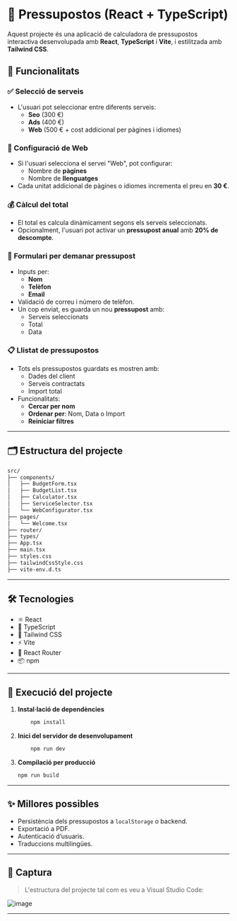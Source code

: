 # 💼 Pressupostos (React + TypeScript)

Aquest projecte és una aplicació de calculadora de pressupostos interactiva desenvolupada amb **React**, **TypeScript** i **Vite**, i estilitzada amb **Tailwind CSS**.

## 🚀 Funcionalitats

### ✅ Selecció de serveis
- L'usuari pot seleccionar entre diferents serveis:
  - **Seo** (300 €)
  - **Ads** (400 €)
  - **Web** (500 € + cost addicional per pàgines i idiomes)

### 🧩 Configuració de Web
- Si l'usuari selecciona el servei "Web", pot configurar:
  - Nombre de **pàgines**
  - Nombre de **llenguatges**
- Cada unitat addicional de pàgines o idiomes incrementa el preu en **30 €**.

### 💰 Càlcul del total
- El total es calcula dinàmicament segons els serveis seleccionats.
- Opcionalment, l'usuari pot activar un **pressupost anual** amb **20% de descompte**.

### 📝 Formulari per demanar pressupost
- Inputs per:
  - **Nom**
  - **Telèfon**
  - **Email**
- Validació de correu i número de telèfon.
- Un cop enviat, es guarda un nou **pressupost** amb:
  - Serveis seleccionats
  - Total
  - Data

### 📋 Llistat de pressupostos
- Tots els pressupostos guardats es mostren amb:
  - Dades del client
  - Serveis contractats
  - Import total
- Funcionalitats:
  - **Cercar per nom**
  - **Ordenar per**: Nom, Data o Import
  - **Reiniciar filtres**

---

## 🗂️ Estructura del projecte

```bash
src/
├── components/
│   ├── BudgetForm.tsx
│   ├── BudgetList.tsx
│   ├── Calculator.tsx
│   ├── ServiceSelector.tsx
│   └── WebConfigurator.tsx
├── pages/
│   └── Welcome.tsx
├── router/
├── types/
├── App.tsx
├── main.tsx
├── styles.css
├── tailwindCssStyle.css
├── vite-env.d.ts
```

---

## 🛠️ Tecnologies

- ⚛️ React
- 📘 TypeScript
- 💨 Tailwind CSS
- ⚡ Vite
- 🧭 React Router
- 📦 npm

---

## 🧪 Execució del projecte

1. **Instal·lació de dependències**
   ```bash
       npm install
   ```

2. **Inici del servidor de desenvolupament**
   ```bash
       npm run dev
   ```

3. **Compilació per producció**
   ```bash
   npm run build
   ```

---

## ✨ Millores possibles

- Persistència dels pressupostos a `localStorage` o backend.
- Exportació a PDF.
- Autenticació d’usuaris.
- Traduccions multilingües.

---

## 📸 Captura

> L'estructura del projecte tal com es veu a Visual Studio Code:

![image](https://github.com/user-attachments/assets/20866b1c-b4bf-4194-92e0-9d4bff559469)

---
